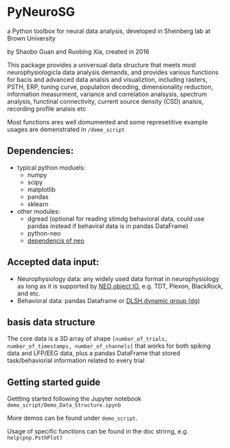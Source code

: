# PyNeuroSG
a Python toolbox for neural data analysis, developed in Sheinberg lab at Brown University

by Shaobo Guan and Ruobing Xia, created in 2016

This package provides a universual data structure that meets most neurophysiologicla data analysis demands, and provides various functions for bacis and advanced data analsis and visualiztion, including rasters, PSTH, ERP, tuning curve, population decoding, dimensionality reduction, information measurment, variance and correlation analsysis, spectrum analysis, functinal connectivity, current source density (CSD) analsis, recording profile analsis etc

Most functions ares well domumented and some represetitive example usages are demenstrated in `/deme_script`


## Dependencies:
- typical python moduels:
  - numpy
  - scipy
  - matplotlib
  - pandas
  - sklearn
- other modules:
  - dgread (optional for reading stimdg behavioral data, could use pandas instead if behaviral data is in pandas DataFrame)
  - python-neo   
  - [dependencis of neo](http://neo.readthedocs.io/en/latest/install.html)

## Accepted data input:
- Neurophysiology data: any widely used data format in neurophysiology as long as it is supported by [NEO object IO](http://neuralensemble.org/neo/), e.g. TDT, Plexon, BlackRock, and etc.
- Behavioral data: pandas Dataframe or [DLSH dynamic group (dg)](http://charlotte.neuro.brown.edu/private/docs/software/dlsh/dlshdoc.html)

## basis data structure

The core data is a 3D array of shape `[number_of_trials, number_of_timestamps, number_of_channels]` that works for both spiking data and LFP/EEG data, plus a pandas DataFrame that stored task/behaviorial information related to every trial

## Getting started guide
  
  Gettting started following the Jupyter notebook `demo_script/Demo_Data_Structure.ipynb`
  
  More demos can be found under `demo_script`.
  
  Usage of specific functions can be found in the doc strirng, e.g. `help(pnp.PsthPlot)`
